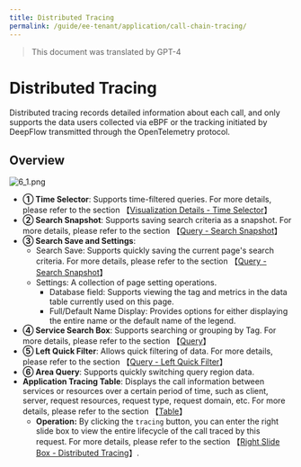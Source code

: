 ```yaml
---
title: Distributed Tracing
permalink: /guide/ee-tenant/application/call-chain-tracing/
---
```


> This document was translated by GPT-4

# Distributed Tracing

Distributed tracing records detailed information about each call, and only supports the data users collected via eBPF or the tracking initiated by DeepFlow transmitted through the OpenTelemetry protocol.

## Overview

![6_1.png](https://yunshan-guangzhou.oss-cn-beijing.aliyuncs.com/pub/pic/20230920650aa718393da.png)

- **① Time Selector**: Supports time-filtered queries. For more details, please refer to the section 【[Visualization Details - Time Selector](../dashboard/use/)】
- **② Search Snapshot**: Supports saving search criteria as a snapshot. For more details, please refer to the section 【[Query - Search Snapshot](../query/history/)】
- **③ Search Save and Settings**:
  - Search Save: Supports quickly saving the current page's search criteria. For more details, please refer to the section 【[Query - Search Snapshot](../query/history/)】
  - Settings: A collection of page setting operations.
    - Database field: Supports viewing the tag and metrics in the data table currently used on this page.
    - Full/Default Name Display: Provides options for either displaying the entire name or the default name of the legend.
- **④ Service Search Box**: Supports searching or grouping by Tag. For more details, please refer to the section 【[Query](../query/overview/)】
- **⑤ Left Quick Filter**: Allows quick filtering of data. For more details, please refer to the section 【[Query - Left Quick Filter](../query/left-quick-filter/)】
- **⑥ Area Query**: Supports quickly switching query region data.
- **Application Tracing Table**: Displays the call information between services or resources over a certain period of time, such as client, server, request resources, request type, request domain, etc. For more details, please refer to the section 【[Table](../dashboard/panel/table/)】
  - **Operation:** By clicking the `tracing` button, you can enter the right slide box to view the entire lifecycle of the call traced by this request. For more details, please refer to the section 【[Right Slide Box - Distributed Tracing](./right-sliding-box/)】.
